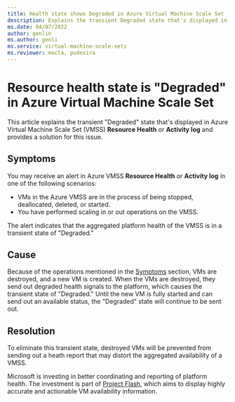```yaml
---
title: Health state shows Degraded in Azure Virtual Machine Scale Set 
description: Explains the transient Degraded state that's displayed in Azure Virtual Machine Scale Set Resource Health or Activity Log.
ms.date: 04/07/2022
author: genlin
ms.author: genli
ms.service: virtual-machine-scale-sets
ms.reviewer: macla, pudesira
---
```

# Resource health state is "Degraded" in Azure Virtual Machine Scale Set

This article explains the transient "Degraded" state that's displayed in Azure Virtual Machine Scale Set (VMSS) **Resource Health** or **Activity log** and provides a solution for this issue.

## Symptoms

You may receive an alert in Azure VMSS **Resource Health** or **Activity log** in one of the following scenarios:

- VMs in the Azure VMSS are in the process of being stopped, deallocated, deleted, or started.
- You have performed scaling in or out operations on the VMSS.

The alert indicates that the aggregated platform health of the VMSS is in a transient state of "Degraded."

## Cause

Because of the operations mentioned in the [Symptoms](#symptoms) section, VMs are destroyed, and a new VM is created. When the VMs are destroyed, they send out degraded health signals to the platform, which causes the transient state of "Degraded." Until the new VM is fully started and can send out an available status, the "Degraded" state will continue to be sent out.

## Resolution

To eliminate this transient state, destroyed VMs will be prevented from sending out a heath report that may distort the aggregated availability of a VMSS.

Microsoft is investing in better coordinating and reporting of platform health. The investment is part of [Project Flash](https://azure.microsoft.com/blog/advancing-azure-virtual-machine-availability-monitoring-with-project-flash/), which aims to display highly accurate and actionable VM availability information.
